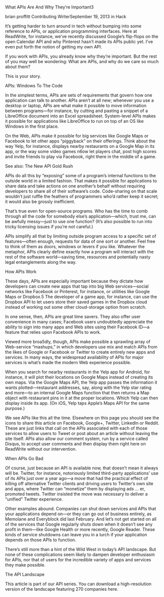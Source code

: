 What APIs Are And Why They’re Important3

brian proffitt Contributing WriterSeptember 19, 2013
in Hack


It’s getting harder to turn around in tech without bumping into some reference to APIs, or application programming interfaces. Here at ReadWrite, for instance, we’ve recently discussed Google’s flip-flops on the open Calendar API and why Pinterest hasn’t made its APIs public yet. I’ve even put forth the notion of getting my own API.

If you work with APIs, you already know why they’re important. But the rest of you may well be wondering: What are APIs, and why do we care so much about them?

This is your story.

APIs: Windows To The Code

In the simplest terms, APIs are sets of requirements that govern how one application can talk to another. APIs aren’t at all new; whenever you use a desktop or laptop, APIs are what make it possible to move information between programs—for instance, by cutting and pasting a snippet of a LibreOffice document into an Excel spreadsheet. System-level APIs makes it possible for applications like LibreOffice to run on top of an OS like Windows in the first place.

On the Web, APIs make it possible for big services like Google Maps or Facebook to let other apps “piggyback” on their offerings. Think about the way Yelp, for instance, displays nearby restaurants on a Google Map in its app, or the way some video games n6ow let players chat, post high scores and invite friends to play via Facebook, right there in the middle of a game.

See also: The New API Gold Rush

APIs do all this by “exposing” some of a program’s internal functions to the outside world in a limited fashion. That makes it possible for applications to share data and take actions on one another’s behalf without requiring developers to share all of their software’s code. Code-sharing on that scale wouldn’t just ruffle the feathers of programmers who’d rather keep it secret; it would also be grossly inefficient.

That’s true even for open-source programs. Who has the time to comb through all the code for somebody else’s application—which, trust me, can be awfully messy—just to use one function? (It’s also possible to run into tricky licensing issues if you’re not careful.)

APIs simplify all that by limiting outside program access to a specific set of features—often enough, requests for data of one sort or another. Feel free to think of them as doors, windows or levers if you like. Whatever the metaphor, APIs clearly define exactly how a program will interact with the rest of the software world—saving time, resources and potentially nasty legal entanglements along the way.

How APIs Work

These days, APIs are especially important because they dictate how developers can create new apps that tap into big Web services—social networks like Facebook or Pinterest, for instance, or utilities like Google Maps or Dropbox.5 The developer of a game app, for instance, can use the Dropbox API to let users store their saved games in the Dropbox cloud instead of working out some other cloud-storage option from scratch.

In one sense, then, APIs are great time savers. They also offer user convenience in many cases; Facebook users undoubtedly appreciate the ability to sign into many apps and Web sites using their Facebook ID—a feature that relies upon Facebook APIs to work.

Viewed more broa5dly, though, APIs make possible a sprawling array of Web-service “mashups,” in which developers use mix and match APIs from the likes of Google or Facebook or Twitter to create entirely new apps and services. In many ways, the widespread availability of APIs for major services is what’s made the modern Web experience possible.

When you search for nearby restaurants in the Yelp app for Android, for instance, it will plot their locations on Google Maps instead of creating its own maps. Via the Google Maps API, the Yelp app passes the information it wants plotted—restaurant addresses, say, along with the Yelp star rating and more—to an internal Google Maps function that then returns a Map object with restaurant pins in it at the proper locations. Which Yelp can then display inside its app. (On iOS, Yelp taps Apple’s Maps API for the same purpose.)

We see APIs like this all the time. Elsewhere on this page you should see the icons to share this article on Facebook, Google+, Twitter, LinkedIn or Reddit. These are just links that call on the APIs associated with each of those services to allow users to Tweet or post about an article without leaving the site itself. APIs also allow our comment system, run by a service called Disqus, to accept user comments and then display them right here on ReadWrite without our intervention.

When APIs Go Bad

Of course, just because an API is available now, that doesn’t mean it always will be. Twitter, for instance, notoriously limited third-party applications’ use of its APIs just over a year ago—a move that had the practical effect of killing off alternative Twitter clients and driving users to Twitter’s own site and apps, where Twitter can “monetize” them by displaying ads … er, promoted tweets. Twitter insisted the move was necessary to deliver a “unified” Twitter experience.

Other examples abound. Companies can shut down services and APIs that your applications depend on—or they can go out of business entirely, as Memolane and Everyblock did last February. And let’s not get started on all of the services that Google regularly shuts down when it doesn’t see any profit in them—like Google Health or more recently, Google Reader. These kinds of service shutdowns can leave you in a lurch if your application depends on those APIs to function.

There’s still more than a hint of the Wild West in today’s API landscape. But none of these complications seem likely to dampen developer enthusiasm for APIs, nor that of users for the incredible variety of apps and services they make possible.

The API Landscape

This article is part of our API series. You can download a high-resolution version of the landscape featuring 270 companies here.
